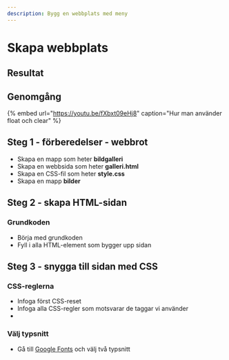 ```yaml
---
description: Bygg en webbplats med meny
---
```


# Skapa webbplats

## Resultat

## Genomgång

{% embed url="https://youtu.be/fXbxt09eHj8" caption="Hur man använder float och clear" %}

## Steg 1 - förberedelser - webbrot

* Skapa en mapp som heter **bildgalleri**
* Skapa en webbsida som heter **galleri.html**
* Skapa en CSS-fil som heter **style.css**
* Skapa en mapp **bilder**

## Steg 2 - skapa HTML-sidan <a id="steg-2-skapa-html-sida"></a>

### Grundkoden

* Börja med grundkoden
* Fyll i alla HTML-element som bygger upp sidan

## **Steg 3 - snygga till sidan med CSS** <a id="steg-3-snygga-till-sidan-med-css"></a>

### CSS-reglerna <a id="css-reglerna"></a>

* Infoga först CSS-reset
* Infoga alla CSS-regler som motsvarar de taggar vi använder
* 
### Välj typsnitt

* Gå till [Google Fonts](https://fonts.google.com) och välj två typsnitt

